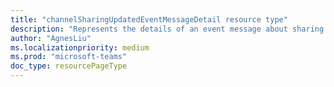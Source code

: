 ```yaml
---
title: "channelSharingUpdatedEventMessageDetail resource type"
description: "Represents the details of an event message about sharing a channel."
author: "AgnesLiu"
ms.localizationpriority: medium
ms.prod: "microsoft-teams"
doc_type: resourcePageType
---
```

